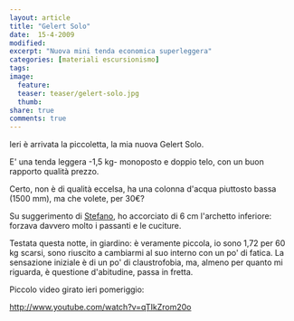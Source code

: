 ```yaml
--- 
layout: article 
title: "Gelert Solo" 
date:  15-4-2009
modified: 
excerpt: "Nuova mini tenda economica superleggera" 
categories: [materiali escursionismo]
tags:
image: 
  feature: 
  teaser: teaser/gelert-solo.jpg
  thumb: 
share: true
comments: true
--- 
```

Ieri è arrivata la piccoletta, la mia nuova Gelert Solo.

E' una tenda leggera -1,5 kg- monoposto e doppio telo, con un buon rapporto qualità prezzo.

Certo, non è di qualità eccelsa, ha una colonna d'acqua piuttosto bassa (1500 mm), ma che volete, per 30€?

Su suggerimento di <a href="http://www.housegate.net" target="_blank">Stefano</a>, ho accorciato di 6 cm l'archetto inferiore: forzava davvero molto i passanti e le cuciture.

Testata questa notte, in giardino: è veramente piccola, io sono 1,72 per 60 kg scarsi, sono riuscito a cambiarmi al suo interno con un po' di fatica.
La sensazione iniziale è di un po' di claustrofobia, ma, almeno per quanto mi riguarda, è questione d'abitudine, passa in fretta.

Piccolo video girato ieri pomeriggio:

http://www.youtube.com/watch?v=qTIkZrom20o